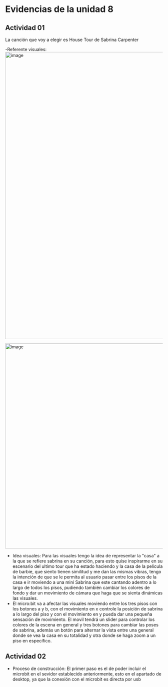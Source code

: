 # Evidencias de la unidad 8

## Actividad 01
La canción que voy a elegir es House Tour de Sabrina Carpenter

-Referente visuales: 
<img width="1643" height="918" alt="image" src="https://github.com/user-attachments/assets/63bb0e58-3612-459e-827d-53992b452db3" />

<img width="1365" height="656" alt="image" src="https://github.com/user-attachments/assets/ffd7db8b-7f81-480f-85e8-578a76752246" />

- Idea visuales:
Para las visuales tengo la idea de representar la "casa" a la que se refiere sabrina en su canción, para esto quise inspirarme en su escenario del ultimo tour que ha estado haciendo y la casa de la pelicula de barbie, que siento tienen similitud y me dan las mismas vibras, tengo la intención de que se le permita al usuario pasar entre los pisos de la casa e ir moviendo a una mini Sabrina que este cantando adentro a lo largo de todos los pisos, pudiendo también cambiar los colores de fondo y dar un movimiento de cámara que haga que se sienta dinámicas las visuales.
- El micro:bit va a afectar las visuales moviendo entre los tres pisos con los botones a y b, con el movimiento en x controle la posición de sabrina a lo largo del piso y con el movimiento en y pueda dar una pequeña sensación de movimiento. El movil tendrá un slider para controlar los colores de la escena en general y tres botones para cambiar las poses de sabrina, además un botón para alternar la vista entre una general donde se vea la casa en su totalidad y otra donde se haga zoom a un piso en específico.

## Actividad 02
- Proceso de construcción:
El primer paso es el de poder incluir el microbit en el sevidor establecido anteriormente, esto en el apartado de desktop, ya que la conexión con el microbit es directa por usb
